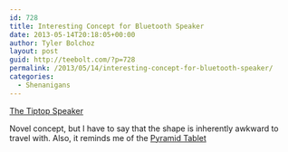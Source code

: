 ```yaml
---
id: 728
title: Interesting Concept for Bluetooth Speaker
date: 2013-05-14T20:18:05+00:00
author: Tyler Bolchoz
layout: post
guid: http://teebolt.com/?p=728
permalink: /2013/05/14/interesting-concept-for-bluetooth-speaker/
categories:
  - Shenanigans
---
```

[The Tiptop Speaker](http://www.kickstarter.com/projects/1093584288/tiptop-speakers-portable-audio-reimagined-0 "The Tiptop Speaker")

Novel concept, but I have to say that the shape is inherently awkward to travel with. Also, it reminds me of the <a href="https://www.google.com/search?safe=off&#038;hl=en&#038;site=imghp&#038;tbm=isch&#038;source=hp&#038;biw=1384&#038;bih=684&#038;q=pyramid+tablet&#038;oq=pyramid+tablet&#038;gs_l=img.3..0.1377.4285.0.4733.16.12.2.2.2.0.149.926.9j3.12.0...0.0...1ac.1.12.img.W2zhIk_Itw8" title="Pyramid Tablet" target="_blank">Pyramid Tablet</a>
